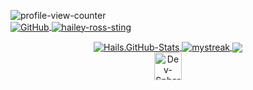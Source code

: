<p align="left">
<a href="https://u.hails.cc/Links"><img align="left" src="https://komarev.com/ghpvc/?username=hailey-ross&label=Profile+views&color=ff6e96&style=plastic" alt="profile-view-counter" /><br>
<img align="center" alt="GitHub" src="https://img.shields.io/badge/dynamic/json?logo=github&label=GitHub+Followers&labelColor=282c34&color=181717&query=%24.data.totalSubs&url=https%3A%2F%2Fapi.spencerwoo.com%2Fsubstats%2F%3Fsource%3Dgithub%26queryKey%3Dhailey-ross&longCache=true"/>  
<img align="center" src="https://assets.hails.cc/i/hailey-sting.gif" alt="hailey-ross-sting" /></a>
</p>
<p align="center"><a href="https://u.hails.cc/Links">
<img align="center" src="https://hails-gitstats.vercel.app/api?username=hailey-ross&count_private=true&show_icons=true&theme=tokyonight&include_all_commits=true" alt="Hails.GitHub-Stats" />
<img align="center" src="https://github-readme-streak-stats.herokuapp.com/?user=hailey-ross&theme=tokyonight" alt="mystreak"/>
<!--<img align="center" src="https://myreadme.vercel.app/api/embed/hailey-ross?panels=userstatistics,toprepositories,toplanguages,commitgraph" alt="hailey-ross-reimagined-readme" />-->
<a href="https://u.hails.cc/Links"><img align="center" src="https://github-profile-trophy.vercel.app/?username=hailey-ross&theme=juicyfresh&no-bg=true" />
<!--<img align="center" src="https://hails-gitstats.vercel.app/api/top-langs?username=hailey-ross&show_icons=true&locale=en&layout=compact&theme=chartreuse-dark" alt="Hails-Top-Languages" /> -->
<br><img src="http://assets.hails.cc/i/dev-sphere96x96.png" alt="Dev-Sphere" style="width:44px;height:44px;"/></a>
</p>
